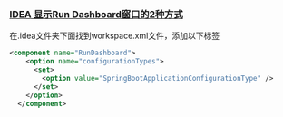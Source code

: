 ### [IDEA 显示Run Dashboard窗口的2种方式](https://www.cnblogs.com/panchanggui/p/10811446.html)

在.idea文件夹下面找到workspace.xml文件，添加以下标签

```xml
<component name="RunDashboard">
    <option name="configurationTypes">
      <set>
        <option value="SpringBootApplicationConfigurationType" />
      </set>
    </option>
  </component>
```

